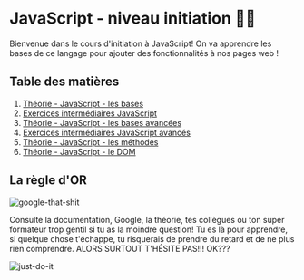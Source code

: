 # JavaScript - niveau initiation 👨‍💻

Bienvenue dans le cours d'initiation à JavaScript! On va apprendre les bases de ce langage pour ajouter des fonctionnalités à nos pages web !

## Table des matières

1. [Théorie - JavaScript - les bases](./01-theorie-js-bases.md)
2. [Exercices intermédiaires JavaScript](./02-exercices-intermediaires-js.md)
3. [Théorie - JavaScript - les bases avancées](./03-theorie-js-advanced.md)
4. [Exercices intermédiaires JavaScript avancés](./04-exercices-intermediaires-js-advanced.md)
5. [Théorie - JavaScript - les méthodes](./05-theorie-js-methods.md)
6. [Théorie - JavaScript - le DOM]()

## La règle d'OR

![google-that-shit](./img/google-it.gif)

Consulte la documentation, Google, la théorie, tes collègues ou ton super formateur trop gentil si tu as la moindre question! Tu es là pour apprendre, si quelque chose t'échappe, tu risquerais de prendre du retard et de ne plus rien comprendre. ALORS SURTOUT T'HÉSITE PAS!!! OK???

![just-do-it](./img/just-do-it.gif)
